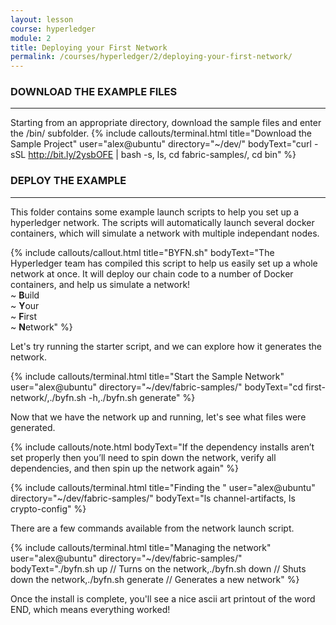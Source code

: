 ```yaml
---
layout: lesson
course: hyperledger
module: 2
title: Deploying your First Network
permalink: /courses/hyperledger/2/deploying-your-first-network/
---
```

<h3>DOWNLOAD THE EXAMPLE FILES</h3>
<hr />

Starting from an appropriate directory, download the sample files and enter the /bin/ subfolder.
{% include callouts/terminal.html
  title="Download the Sample Project"
  user="alex@ubuntu"
  directory="~/dev/"
  bodyText="curl -sSL http://bit.ly/2ysbOFE | bash -s, ls, cd fabric-samples/, cd bin"
%}      

<h3>DEPLOY THE EXAMPLE</h3>
<hr />

This folder contains some example launch scripts to help you set up a hyperledger network. The scripts will automatically launch several docker containers, which will simulate a network with multiple independant nodes.

{% include callouts/callout.html
    title="BYFN.sh"
    bodyText="The Hyperledger team has compiled this script to help us easily set up a whole network at once. It will deploy our chain code to a number of Docker containers, and help us simulate a network!<br>~ <strong>B</strong>uild <br>~ <strong>Y</strong>our <br>~ <strong>F</strong>irst <br>~ <strong>N</strong>etwork"
%}

Let's try running the starter script, and we can explore how it generates the network.

{% include callouts/terminal.html
  title="Start the Sample Network"
  user="alex@ubuntu"
  directory="~/dev/fabric-samples/"
  bodyText="cd first-network/,./byfn.sh -h,./byfn.sh generate"
%}      

Now that we have the network up and running, let's see what files were generated.

{% include callouts/note.html
    bodyText="If the dependency installs aren’t set properly then you’ll need to spin down the network, verify all dependencies, and then spin up the network again"
%}

{% include callouts/terminal.html
  title="Finding the "
  user="alex@ubuntu"
  directory="~/dev/fabric-samples/"
  bodyText="ls channel-artifacts, ls crypto-config"
%} 

There are a few commands available from the network launch script.

{% include callouts/terminal.html
  title="Managing the network"
  user="alex@ubuntu"
  directory="~/dev/fabric-samples/"
  bodyText="./byfn.sh up // Turns on the network,./byfn.sh down // Shuts down the network,./byfn.sh generate // Generates a new network"
%} 


Once the install is complete, you'll see a nice ascii art printout of the word END, which means everything worked!
